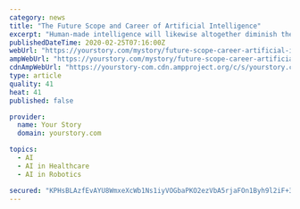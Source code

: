 ```yaml
---
category: news
title: "The Future Scope and Career of Artificial Intelligence"
excerpt: "Human-made intelligence will likewise altogether diminish the likelihood of human mistake ... Individuals will have more opportunity to learn, test and investigate. 3. Health care and Medicine Health care administrations will be better at diagnostics because an AI wearable can screen clients every minute of every day. Human-made reasoning ..."
publishedDateTime: 2020-02-25T07:16:00Z
webUrl: "https://yourstory.com/mystory/future-scope-career-artificial-intelligence"
ampWebUrl: "https://yourstory.com/mystory/future-scope-career-artificial-intelligence/amp"
cdnAmpWebUrl: "https://yourstory-com.cdn.ampproject.org/c/s/yourstory.com/mystory/future-scope-career-artificial-intelligence/amp"
type: article
quality: 41
heat: 41
published: false

provider:
  name: Your Story
  domain: yourstory.com

topics:
  - AI
  - AI in Healthcare
  - AI in Robotics

secured: "KPHsBLAzfEvAYU8WmxeXcWb1Ns1iyVOGbaPKO2ezVbA5rjaFOn1Byh9l2iF+3KGc0NBMxvmz9CtGiB8JPKpBYsCkls9orco3VLl+acR+zcRIkPqV1ZyfiQPKZ+OSvMM7k9qEncEELRcBRC068a2uWLAS4WxhrYZLxqUcDoGgdmHzUoLz3U1R8Mb4HE+evH8hEzwt0d7G4HV6wFodCTHeFMKqfgYm9XHv4e3L619BK+bOzhoN3OW1tH+k/CSfclXLFDt8Z4eG9noTG/E1k8x0DZjAvYTf/ZfWuuuUf6siPRDXiPMCF4EQlW91KILmne42;YMCBLlahSXof+AzrX53uEw=="
---
```


